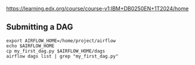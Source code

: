 https://learning.edx.org/course/course-v1:IBM+DB0250EN+1T2024/home


## Submitting a DAG
```
export AIRFLOW_HOME=/home/project/airflow
echo $AIRFLOW_HOME
cp my_first_dag.py $AIRFLOW_HOME/dags
airflow dags list | grep "my_first_dag.py"
```
